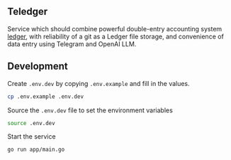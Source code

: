 ## Teledger
Service which should combine powerful double-entry accounting system [ledger](https://ledger-cli.org/), with reliability of a git as a Ledger file storage, and convenience of data entry using Telegram and OpenAI LLM.

## Development
Create `.env.dev` by copying `.env.example` and fill in the values.
```bash
cp .env.example .env.dev
```

Source the `.env.dev` file to set the environment variables
```bash
source .env.dev
```

Start the service
```bash
go run app/main.go
```

